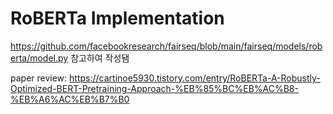 # RoBERTa Implementation

https://github.com/facebookresearch/fairseq/blob/main/fairseq/models/roberta/model.py 참고하여 작성됌

paper review: https://cartinoe5930.tistory.com/entry/RoBERTa-A-Robustly-Optimized-BERT-Pretraining-Approach-%EB%85%BC%EB%AC%B8-%EB%A6%AC%EB%B7%B0
